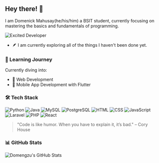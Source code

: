 ## Hey there! 👋

I am Domenick Mahusay(he/his/him) a BSIT student, currently focusing on mastering the basics and fundamentals of programming.

![Excited Developer](https://media.giphy.com/media/3o7aD2saalBwwftBIY/giphy.gif)

- 🪶 I am currently exploring all of the things I haven't been done yet.
  
 ### 🌱 Learning Journey
Currently diving into:
- 🧠 Web Development
- 📱 Mobile App Development with Flutter

### 🛠 Tech Stack
![Python](https://img.shields.io/badge/Python-3776AB?style=for-the-badge&logo=python&logoColor=white)
![Java](https://img.shields.io/badge/Java-007396?style=for-the-badge&logo=java&logoColor=white)
![MySQL](https://img.shields.io/badge/MySQL-4479A1?style=for-the-badge&logo=mysql&logoColor=white)
![PostgreSQL](https://img.shields.io/badge/PostgreSQL-336791?style=for-the-badge&logo=postgresql&logoColor=white)
![HTML](https://img.shields.io/badge/HTML5-E34F26?style=for-the-badge&logo=html5&logoColor=white)
![CSS](https://img.shields.io/badge/CSS3-1572B6?style=for-the-badge&logo=css3&logoColor=white)
![JavaScript](https://img.shields.io/badge/JavaScript-F7DF1E?style=for-the-badge&logo=javascript&logoColor=black)
![Laravel](https://img.shields.io/badge/Laravel-FF2D20?style=for-the-badge&logo=laravel&logoColor=white)
![PHP](https://img.shields.io/badge/PHP-777BB4?style=for-the-badge&logo=php&logoColor=white)
![React](https://img.shields.io/badge/React-61DAFB?style=for-the-badge&logo=react&logoColor=black)

> "Code is like humor. When you have to explain it, it’s bad." – Cory House

### 📊 GitHub Stats
![Domengzu's GitHub Stats](https://github-readme-stats.vercel.app/api?username=domengzu&show_icons=true&theme=dracula)

